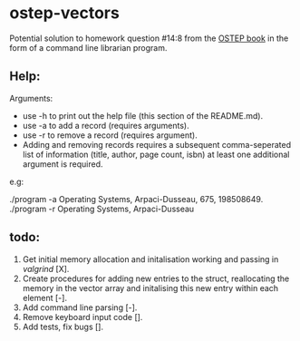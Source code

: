 # ostep-vectors
Potential solution to homework question #14:8 from the [OSTEP book](http://pages.cs.wisc.edu/~remzi/OSTEP/) in the form of a command line librarian program. 

## Help:

Arguments:

* use -h to print out the help file (this section of the README.md).
* use -a to add a record (requires arguments).
* use -r to remove a record (requires argument).
* Adding and removing records requires a subsequent comma-seperated list of information (title, author, page count, isbn) at least one additional argument is required.

e.g: 

./program -a Operating Systems, Arpaci-Dusseau, 675, 198508649.
./program -r Operating Systems, Arpaci-Dusseau


## todo:
1. Get initial memory allocation and initalisation working and passing in _valgrind_ [X].
2. Create procedures for adding new entries to the struct, reallocating the memory in the vector array and initalising this new entry within each element [-].
3. Add command line parsing [-].
4. Remove keyboard input code [].
5. Add tests, fix bugs [].
